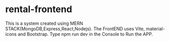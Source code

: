 # rental-frontend
This is a system 
created using MERN STACK(MongoDB,Express,React,Nodejs).
The FrontEND uses Vite, material-icons and Bootstrap.
Type npm run dev in the Console to Run the APP.
